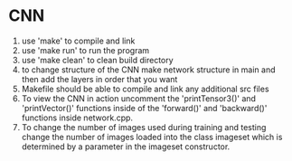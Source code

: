 # CNN
1. use 'make' to compile and link
2. use 'make run' to run the program
3. use 'make clean' to clean build directory
3. to change structure of the CNN make network structure in main and then add the layers in order that you want
4. Makefile should be able to compile and link any additional src files
5. To view the CNN in action uncomment the 'printTensor3()' and 'printVector()' functions inside of the 'forward()' and 'backward()' functions inside network.cpp.
6. To change the number of images used during training and testing change the number of images loaded into the class imageset which is determined by a parameter in the imageset constructor.